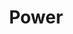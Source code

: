 ---
title: Power
tags: ["power", "energy", "electricity", "on/off", "control", "switch"]
icon: power
svg: '<svg xmlns="http://www.w3.org/2000/svg" width="24" height="24" fill="none" viewBox="0 0 24 24" stroke-width="1.5" stroke-linecap="round" stroke-linejoin="round" stroke="currentColor"><path d="M17.953 5.25a9 9 0 1 1-11.906 0M12 3v9"/></svg>'
---